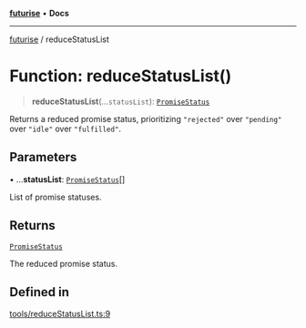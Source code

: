 [**futurise**](../README.md) • **Docs**

***

[futurise](../README.md) / reduceStatusList

# Function: reduceStatusList()

> **reduceStatusList**(...`statusList`): [`PromiseStatus`](../type-aliases/PromiseStatus.md)

Returns a reduced promise status, prioritizing `"rejected"` over `"pending"` over `"idle"` over `"fulfilled"`.

## Parameters

• ...**statusList**: [`PromiseStatus`](../type-aliases/PromiseStatus.md)[]

List of promise statuses.

## Returns

[`PromiseStatus`](../type-aliases/PromiseStatus.md)

The reduced promise status.

## Defined in

[tools/reduceStatusList.ts:9](https://github.com/nevoland/futurise/blob/601ad82256b16b57df25308fadfb39e6c754671f/lib/tools/reduceStatusList.ts#L9)
